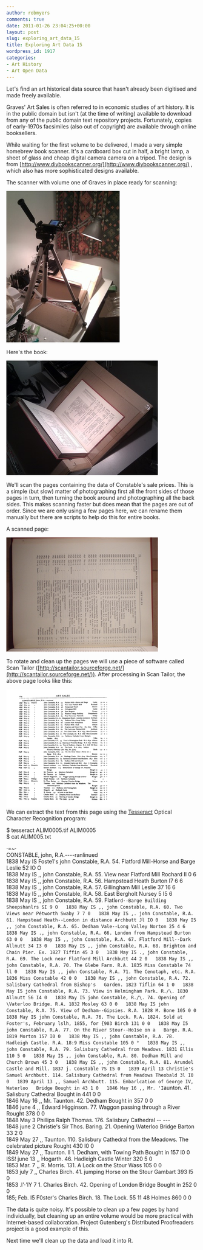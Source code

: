 ```yaml
---
author: robmyers
comments: true
date: 2011-01-26 23:04:25+00:00
layout: post
slug: exploring_art_data_15
title: Exploring Art Data 15
wordpress_id: 1917
categories:
- Art History
- Art Open Data
---
```


Let's find an art historical data source that hasn't already been digitised and made freely available.  
  
Graves' Art Sales is often referred to in economic studies of art history. It is in the public domain but isn't (at the time of writing) available to download from any of the public domain text repository projects. Fortunately, copies of early-1970s facsimiles (also out of copyright) are available through online booksellers.  
  
While waiting for the first volume to be delivered, I made a very simple homebrew book scanner. It's a cardboard box cut in half, a bright lamp, a sheet of glass and cheap digital camera camera on a tripod. The design is from [http://www.diybookscanner.org/](http://www.diybookscanner.org/) , which also has more sophisticated designs available.  
  
The scanner with volume one of Graves in place ready for scanning:  
  
[![IMG_20110126_224748.jpg](/assets/assets_c/2011/01/IMG_20110126_224748-thumb-300x398-66.jpg)](/weblog/assets_c/2011/01/IMG_20110126_224748-66.html)  
  
Here's the book:  
  
[![IMG_20110126_224707.jpg](/assets/assets_c/2011/01/IMG_20110126_224707-thumb-400x301-69.jpg)](/weblog/assets_c/2011/01/IMG_20110126_224707-69.html)  


  
We'll scan the pages containing the data of Constable's sale prices. This is a simple (but slow) matter of photographing first all the front sides of those pages in turn, then turning the book around and photographing all the back sides. This makes scanning faster but does mean that the pages are out of order. Since we are only using a few pages here, we can rename them manually but there are scripts to help do this for entire books.  
  
A scanned page:  
  
[![ALIM0005.JPG](/assets/assets_c/2011/01/ALIM0005-thumb-400x300-72.jpg)](/weblog/assets_c/2011/01/ALIM0005-72.html)  
  
To rotate and clean up the pages we will use a piece of software called Scan Tailor ([http://scantailor.sourceforge.net/](http://scantailor.sourceforge.net/)). After processing in Scan Tailor, the above page looks like this:  
  
[![ALIM005.png](/assets/assets_c/2011/01/ALIM005-thumb-300x311-78.png)](/weblog/assets_c/2011/01/ALIM005-78.html)  
We can extract the text from this page using the [Tesseract](https://code.google.com/p/tesseract-ocr/) Optical Character Recognition program:  
  
$ tesseract ALIM0005.tif ALIM0005  
$ cat ALIM005.txt  
  
·=~·   
CONSTABLE, john, R.A.----ranlinued  
1838 May IS Foste1's john Constable, R.A. 54. Flatford Mill-Horse and Barge Leslie 52 IO O  
1838 May IS ,, john Constable, R.A. 55. View near Flatford Mill Rochard II 0 6  
1838 May I5 ,, john Constable, R.A. 56. Hampstead Heath Burton I7 6 6  
1838 May IS ,, john Constable, R.A. 57. Gillingham Mill Leslie 37 16 6  
1838 May I5 ,, john Constable, R.A. 58. East Bergholt Nursey 5 I5 6  
1838 May IS ,, john Constable, R.A. 59. Flatl`ord·-Barge Building Sheepshanlrs SI 9 O  
1838 May IS ,, john Constable, R.A. 60. Two Views near Pétworth Swaby 7 7 0  
1838 May IS ,. john Constable, R.A. 61. Hampstead Heath--London in distance Archbutt Jl IO 0  
1838 May I5 ,, john Constable, R.A. 65. Dedham Vale--Long Valley Norton 25 4 6  
1838 May IS ., john Constable, R.A. 66. London from Hampstead Burton 63 0 0  
1838 May I5 ,, john Constable, R.A. 67. Flatford Mill--Dark Allnutt 34 I3 0  
1838 May IS ,, john Constable, R.A. 68. Brighton and Chain Pier. Ex. 1827 Tiffin 45 3 0  
1838 May I5 ., john Constable, R.A. 69. The Lock near Flatford Mill Archbutt 44 2 0  
1838 May IS ,, john Constable, R.A. 70. The Glebe Farm. R.A. 1835 Miss Constable 74 ll 0  
1838 May IS ,, john Constable, R.A. 71. The Cenotaph, etc. R.A. 1836 Miss Constable 42 0 0  
1838 May IS ,, john Constable, R.A. 72. Salisbury Cathedral from Bishop's  
Garden. 1823 Tiflin 64 1 0  
1838 May I5 john Constable, R.A. 73. View in Helmingham Park. R./\. 1830 Allnutt 56 I4 0  
1838 May I5 john Constable, R./\. 74. Opening of \Vaterloo Bridge. R.A. 1832 Mosley 63 0 0  
1838 May IS john Constable, R.A. 75. View of Dedham--Gipsies. R.A. 1828 M. Bone 105 0 0  
1838 May IS john Constable, R.A. 76. The Lock. R.A. 1824. Sold at  
Foster's, February lslh, 1855, for {903 Birch 131 0 0  
1838 May I5 john Constable, R.A. 77. On the River Stour--Ho1se on a  
Barge. R.A. 1819 Morton 157 I0 0  
1838 May IS ,, john Constable, R.A. 78. Hadleigh Castle. R.A. 18:9 Miss Constable 105 0 °  
1838 May IS ,, john Constable, R.A. 79. Salisbury Cathedral from Meadows. 1831 Ellis 110 5 0  
1838 May IS ,, john Constable, R.A. 80. Dedham Mill and Church Brown 45 3 0  
1838 May IS ,, john Constable, R.A. 81. Arundel Castle and Mill. 1837 j. Constable 7S I5 0  
1839 April 13 Christie's Samuel Archbutt. 114. Salisbury Cathedral from Meadows Theobald 3l I0 0  
1839 April 13 ,, Samuel Archbutt. 115. Embarlcation of George IV, Waterloo  
Bridge Bought in 43 1 0  
1846 May 16 ,, Mr. 'I`aunton. 41. Salisbury Cathedral Bought in 441 0 0  
1846 May 16 ,, Mr. Taunton. 42. Dedham Bought in 357 0 0  
1846 june 4 ,, Edward Higginson. 77. Waggon passing through a River Rought 378 0 0  
1848 May 3 Phillips Ralph Thomas. 176. Salisbury Cathedral -- ---  
1848 june 2 Christie's Sir Thos. Baring. 21. Opening \Vaterloo Bridge Barton 33 2 0  
1849 May 27 ,, Taunton. 110. Salisbury Cathedral from the Meadows. The  
celebrated picture Rought 430 I0 0  
1849 May 27 ,, Taunton. ll 1. Dedham, with Towing Path Bought in 157 I0 0  
ISS! june 13 ,, Hogarth. 46. Hadleigh Castle Winter 320 5 0  
1853 Mar. 7 ,, R. Morris. 131. A Lock on the Stour Wass 105 0 0  
1853 july 7 ,, Charles Birch. 41. jumping Horse on the Stour Gambart 393 I5 0  
1853 .l'·'lY 7 1. Charles Birch. 42. Opening of London Bridge Bought in 252 0 0  
185; Feb. I5 F0ster's Charles Birch. 18. The Lock. 55 11 48 Holmes 860 0 0  
  


The data is quite noisy. It's possible to clean up a few pages by hand individually, but cleaning up an entire volume would be more practical with Internet-based collaboration. Project Gutenberg's Distributed Proofreaders project is a good example of this.  
  
Next time we'll clean up the data and load it into R.  


